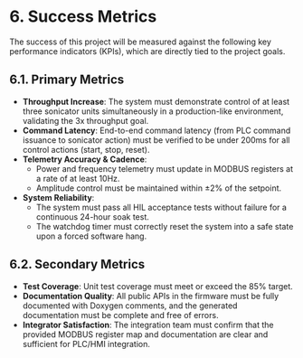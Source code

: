 # 6. Success Metrics

The success of this project will be measured against the following key performance indicators (KPIs), which are directly tied to the project goals.

## 6.1. Primary Metrics

* **Throughput Increase**: The system must demonstrate control of at least three sonicator units simultaneously in a production-like environment, validating the 3x throughput goal.
* **Command Latency**: End-to-end command latency (from PLC command issuance to sonicator action) must be verified to be under 200ms for all control actions (start, stop, reset).
* **Telemetry Accuracy & Cadence**:
  * Power and frequency telemetry must update in MODBUS registers at a rate of at least 10Hz.
  * Amplitude control must be maintained within ±2% of the setpoint.
* **System Reliability**:
  * The system must pass all HIL acceptance tests without failure for a continuous 24-hour soak test.
  * The watchdog timer must correctly reset the system into a safe state upon a forced software hang.

## 6.2. Secondary Metrics

* **Test Coverage**: Unit test coverage must meet or exceed the 85% target.
* **Documentation Quality**: All public APIs in the firmware must be fully documented with Doxygen comments, and the generated documentation must be complete and free of errors.
* **Integrator Satisfaction**: The integration team must confirm that the provided MODBUS register map and documentation are clear and sufficient for PLC/HMI integration.
